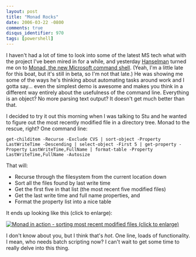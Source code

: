 ```yaml
---
layout: post
title: "Monad Rocks"
date: 2006-03-22 -0800
comments: true
disqus_identifier: 970
tags: [powershell]
---
```

I haven't had a lot of time to look into some of the latest MS tech what
with the project I've been mired in for a while, and yesterday
[Hanselman](http://www.hanselman.com/blog/) turned me on to [Monad, the
new Microsoft command
shell](http://www.microsoft.com/technet/scriptcenter/hubs/msh.mspx).
(Yeah, I'm a little late for this boat, but it's still in beta, so I'm
not that late.) He was showing me some of the ways he's thinking about
automating tasks around work and I gotta say... even the simplest demo
is awesome and makes you think in a different way entirely about the
usefulness of the command line. Everything is an object? No more parsing
text output? It doesn't get much better than that.

 I decided to try it out this morning when I was talking to Stu and he
wanted to figure out the most recently modified file in a directory
tree. Monad to the rescue, right? One command line:

`get-childitem -Recurse -Exclude CVS | sort-object -Property LastWriteTime -Descending | select-object -First 5 | get-property -Property LastWriteTime,FullName | format-table -Property LastWriteTime,FullName -Autosize`

 That will:

-   Recurse through the filesystem from the current location down
-   Sort all the files found by last write time
-   Get the first five in that list (the most recent five modified
    files)
-   Get the last write time and full name properties, and
-   Format the property list into a nice table



 It ends up looking like this (click to enlarge):

 [![Monad in action - sorting most recent modified files (click to
enlarge)](https://hyqi8g.dm2304.livefilestore.com/y2pZ6pcFwRTXTj_ITat4cWB_I2BXIX_itCxH7xRVLUtQltuo_gOeQbcIVd2NXIQvMNi9yxTkXal06lEEPGxvTbgTHFk7hkPtu1joiOWiFrjTM4/20060327monad.gif?psid=1)](https://hyqi8g.dm2304.livefilestore.com/y2psQQGjRKhrszyAE00rbqGbmIfiqiY6uu0h89T9YLw7rNfNZ9FY9Fqg5LZus1iXHmKCmXfkIV6cBviqpj-uV1-Z2lAkrzPo-XRek3KYFtBNoY/20060327monad_lg.gif?psid=1)

 I don't know about you, but I think that's *hot*. One line, loads of
functionality. I mean, who needs batch scripting now? I can't wait to
get some time to really delve into this thing.
